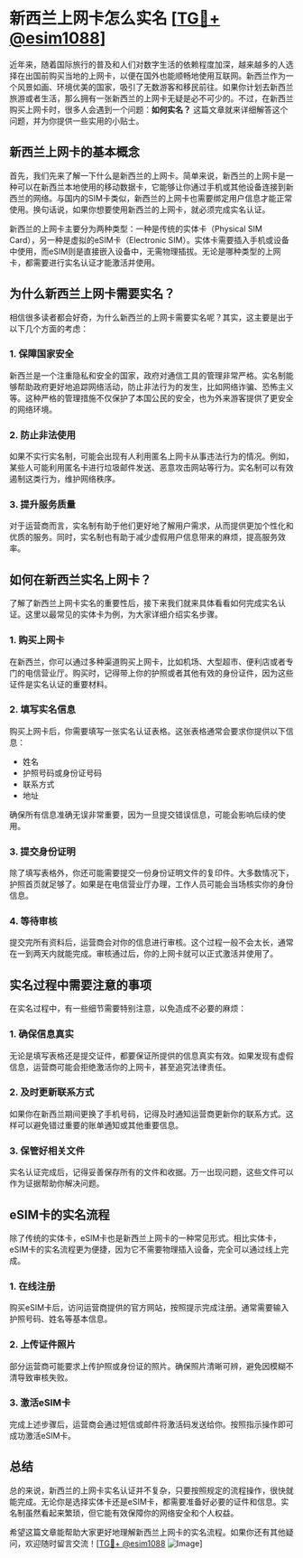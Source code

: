 # 新西兰上网卡怎么实名 [[TG💪+ @esim1088](https://t.me/s/esim1088)]

近年来，随着国际旅行的普及和人们对数字生活的依赖程度加深，越来越多的人选择在出国前购买当地的上网卡，以便在国外也能顺畅地使用互联网。新西兰作为一个风景如画、环境优美的国家，吸引了无数游客和移民前往。如果你计划去新西兰旅游或者生活，那么拥有一张新西兰的上网卡无疑是必不可少的。不过，在新西兰购买上网卡时，很多人会遇到一个问题：**如何实名？** 这篇文章就来详细解答这个问题，并为你提供一些实用的小贴士。

## 新西兰上网卡的基本概念

首先，我们先来了解一下什么是新西兰的上网卡。简单来说，新西兰的上网卡是一种可以在新西兰本地使用的移动数据卡，它能够让你通过手机或其他设备连接到新西兰的网络。与国内的SIM卡类似，新西兰的上网卡也需要绑定用户信息才能正常使用。换句话说，如果你想要使用新西兰的上网卡，就必须完成实名认证。

新西兰的上网卡主要分为两种类型：一种是传统的实体卡（Physical SIM Card），另一种是虚拟的eSIM卡（Electronic SIM）。实体卡需要插入手机或设备中使用，而eSIM则是直接嵌入设备中，无需物理插拔。无论是哪种类型的上网卡，都需要进行实名认证才能激活并使用。

## 为什么新西兰上网卡需要实名？

相信很多读者都会好奇，为什么新西兰的上网卡需要实名呢？其实，这主要是出于以下几个方面的考虑：

### 1. **保障国家安全**
新西兰是一个注重隐私和安全的国家，政府对通信工具的管理非常严格。实名制能够帮助政府更好地追踪网络活动，防止非法行为的发生，比如网络诈骗、恐怖主义等。这种严格的管理措施不仅保护了本国公民的安全，也为外来游客提供了更安全的网络环境。

### 2. **防止非法使用**
如果不实行实名制，可能会出现有人利用匿名上网卡从事违法行为的情况。例如，某些人可能利用匿名卡进行垃圾邮件发送、恶意攻击网站等行为。实名制可以有效遏制这类行为，维护网络秩序。

### 3. **提升服务质量**
对于运营商而言，实名制有助于他们更好地了解用户需求，从而提供更加个性化和优质的服务。同时，实名制也有助于减少虚假用户信息带来的麻烦，提高服务效率。

## 如何在新西兰实名上网卡？

了解了新西兰上网卡实名的重要性后，接下来我们就来具体看看如何完成实名认证。这里以最常见的实体卡为例，为大家详细介绍实名步骤。

### 1. **购买上网卡**
在新西兰，你可以通过多种渠道购买上网卡，比如机场、大型超市、便利店或者专门的电信营业厅。购买时，记得带上你的护照或者其他有效的身份证件，因为这些证件是实名认证的重要材料。

### 2. **填写实名信息**
购买上网卡后，你需要填写一张实名认证表格。这张表格通常会要求你提供以下信息：
- 姓名
- 护照号码或身份证号码
- 联系方式
- 地址

确保所有信息准确无误非常重要，因为一旦提交错误信息，可能会影响后续的使用。

### 3. **提交身份证明**
除了填写表格外，你还可能需要提交一份身份证明文件的复印件。大多数情况下，护照首页就足够了。如果是在电信营业厅办理，工作人员可能会当场核实你的身份信息。

### 4. **等待审核**
提交完所有资料后，运营商会对你的信息进行审核。这个过程一般不会太长，通常在一到两天内就能完成。审核通过后，你的上网卡就可以正式激活并使用了。

## 实名过程中需要注意的事项

在实名过程中，有一些细节需要特别注意，以免造成不必要的麻烦：

### 1. **确保信息真实**
无论是填写表格还是提交证件，都要保证所提供的信息真实有效。如果发现有虚假信息，运营商可能会拒绝激活你的上网卡，甚至追究法律责任。

### 2. **及时更新联系方式**
如果你在新西兰期间更换了手机号码，记得及时通知运营商更新你的联系方式。这样可以避免错过重要的账单通知或其他重要信息。

### 3. **保管好相关文件**
实名认证完成后，记得妥善保存所有的文件和收据。万一出现问题，这些文件可以作为证据帮助你解决问题。

## eSIM卡的实名流程

除了传统的实体卡，eSIM卡也是新西兰上网卡的一种常见形式。相比实体卡，eSIM卡的实名流程更为便捷，因为它不需要物理插入设备，完全可以通过线上完成。

### 1. **在线注册**
购买eSIM卡后，访问运营商提供的官方网站，按照提示完成注册。通常需要输入护照号码、姓名等基本信息。

### 2. **上传证件照片**
部分运营商可能要求上传护照或身份证的照片。确保照片清晰可辨，避免因模糊不清导致审核失败。

### 3. **激活eSIM卡**
完成上述步骤后，运营商会通过短信或邮件将激活码发送给你。按照指示操作即可成功激活eSIM卡。

## 总结

总的来说，新西兰的上网卡实名认证并不复杂，只要按照规定的流程操作，很快就能完成。无论你是选择实体卡还是eSIM卡，都需要准备好必要的证件和信息。实名制虽然看起来繁琐，但它能有效保障你的网络安全和个人权益。

希望这篇文章能帮助大家更好地理解新西兰上网卡的实名流程。如果你还有其他疑问，欢迎随时留言交流！[[TG💪+ @esim1088](https://t.me/s/esim1088) ![Image](https://i.postimg.cc/4NQfJmqS/Snipaste-2025-05-13-00-14-12.png)]